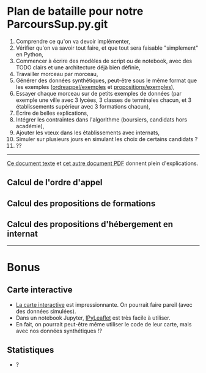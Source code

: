 # Plan de bataille pour notre ParcoursSup.py.git

1. Comprendre ce qu'on va devoir implémenter,
2. Vérifier qu'on va savoir tout faire, et que tout sera faisable "simplement" en Python,
3. Commencer à écrire des modèles de script ou de notebook, avec des TODO clairs et une architecture déjà bien définie,
4. Travailler morceau par morceau,
5. Générer des données synthétiques, peut-être sous le même format que les exemples ([ordreappel/exemples](https://framagit.org/parcoursup/algorithmes-de-parcoursup/tree/master/java/parcoursup/ordreappel/exemples) et [propositions/exemples](https://framagit.org/parcoursup/algorithmes-de-parcoursup/tree/master/java/parcoursup/propositions/exemples)),
6. Essayer chaque morceau sur de petits exemples de données (par exemple une ville avec 3 lycées, 3 classes de terminales chacun, et 3 établissements supérieur avec 3 formations chacun),
7. Écrire de belles explications,
8. Intégrer les contraintes dans l'algorithme (boursiers, candidats hors académie),
9. Ajouter les vœux dans les établissements avec internats,
10. Simuler sur plusieurs jours en simulant les choix de certains candidats ?
11. ??

---

[Ce document texte](https://framagit.org/parcoursup/algorithmes-de-parcoursup/blob/master/doc/implementation.txt) et [cet autre document PDF](https://framagit.org/parcoursup/algorithmes-de-parcoursup/blob/master/doc/presentation_algorithmes_parcoursup.pdf) donnent plein d'explications.

## Calcul de l'ordre d'appel


## Calcul des propositions de formations


## Calcul des propositions d'hébergement en internat

---

# Bonus

## Carte interactive
- [La carte interactive](http://statistique.parcoursup.fr/) est impressionnante. On pourrait faire pareil (avec des données simulées).
- Dans un notebook Jupyter, [IPyLeaflet](https://github.com/ellisonbg/ipyleaflet) est très facile à utiliser.
- En fait, on pourrait peut-être même utiliser le code de leur carte, mais avec nos données synthétiques !?

## Statistiques
- ?
